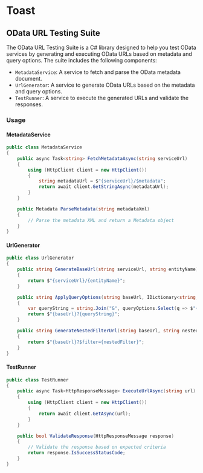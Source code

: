 # Toast

## OData URL Testing Suite

The OData URL Testing Suite is a C# library designed to help you test OData services by generating and executing OData URLs based on metadata and query options. The suite includes the following components:

- `MetadataService`: A service to fetch and parse the OData metadata document.
- `UrlGenerator`: A service to generate OData URLs based on the metadata and query options.
- `TestRunner`: A service to execute the generated URLs and validate the responses.

### Usage

#### MetadataService

```csharp
public class MetadataService
{
    public async Task<string> FetchMetadataAsync(string serviceUrl)
    {
        using (HttpClient client = new HttpClient())
        {
            string metadataUrl = $"{serviceUrl}/$metadata";
            return await client.GetStringAsync(metadataUrl);
        }
    }

    public Metadata ParseMetadata(string metadataXml)
    {
        // Parse the metadata XML and return a Metadata object
    }
}
```

#### UrlGenerator

```csharp
public class UrlGenerator
{
    public string GenerateBaseUrl(string serviceUrl, string entityName)
    {
        return $"{serviceUrl}/{entityName}";
    }

    public string ApplyQueryOptions(string baseUrl, IDictionary<string, string> queryOptions)
    {
        var queryString = string.Join("&", queryOptions.Select(q => $"{q.Key}={q.Value}"));
        return $"{baseUrl}?{queryString}";
    }

    public string GenerateNestedFilterUrl(string baseUrl, string nestedFilter)
    {
        return $"{baseUrl}?$filter={nestedFilter}";
    }
}
```

#### TestRunner

```csharp
public class TestRunner
{
    public async Task<HttpResponseMessage> ExecuteUrlAsync(string url)
    {
        using (HttpClient client = new HttpClient())
        {
            return await client.GetAsync(url);
        }
    }

    public bool ValidateResponse(HttpResponseMessage response)
    {
        // Validate the response based on expected criteria
        return response.IsSuccessStatusCode;
    }
}
```
